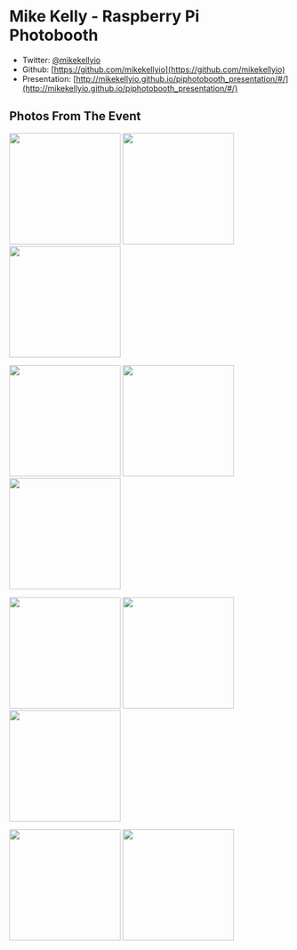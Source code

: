 # Mike Kelly - Raspberry Pi Photobooth

* Twitter: [@mikekellyio](https://twitter.com/mikekellyio)
* Github: [https://github.com/mikekellyio](https://github.com/mikekellyio)
* Presentation: [http://mikekellyio.github.io/piphotobooth_presentation/#/](http://mikekellyio.github.io/piphotobooth_presentation/#/)

## Photos From The Event
<a href="http://photos2.meetupstatic.com/photos/event/8/4/3/c/highres_340833852.jpeg"><img src="http://photos2.meetupstatic.com/photos/event/8/4/3/c/highres_340833852.jpeg" width="200"></a>
<a href="http://photos3.meetupstatic.com/photos/event/b/0/5/6/highres_341025142.jpeg"><img src="http://photos3.meetupstatic.com/photos/event/b/0/5/6/highres_341025142.jpeg" width="200"></a>
<a href="http://photos3.meetupstatic.com/photos/event/8/1/9/4/highres_340833172.jpeg"><img src="http://photos3.meetupstatic.com/photos/event/8/1/9/4/highres_340833172.jpeg" width="200"></a>

<a href="http://photos4.meetupstatic.com/photos/event/d/6/2/6/highres_340854822.jpeg"><img src="http://photos4.meetupstatic.com/photos/event/d/6/2/6/highres_340854822.jpeg" width="200"></a>
<a href="http://photos4.meetupstatic.com/photos/event/a/2/f/0/highres_340901712.jpeg"><img src="http://photos4.meetupstatic.com/photos/event/a/2/f/0/highres_340901712.jpeg" width="200"></a>
<a href="http://photos1.meetupstatic.com/photos/event/a/3/5/e/highres_340901822.jpeg"><img src="http://photos1.meetupstatic.com/photos/event/a/3/5/e/highres_340901822.jpeg" width="200"></a>

<a href="http://photos3.meetupstatic.com/photos/event/a/5/2/0/highres_340902272.jpeg"><img src="http://photos3.meetupstatic.com/photos/event/a/5/2/0/highres_340902272.jpeg" width="200"></a>
<a href="http://photos4.meetupstatic.com/photos/event/a/5/c/0/highres_340902432.jpeg"><img src="http://photos4.meetupstatic.com/photos/event/a/5/c/0/highres_340902432.jpeg" width="200"></a>
<a href="http://photos1.meetupstatic.com/photos/event/a/6/6/0/highres_340902592.jpeg"><img src="http://photos1.meetupstatic.com/photos/event/a/6/6/0/highres_340902592.jpeg" width="200"></a>

<a href="http://photos1.meetupstatic.com/photos/event/a/7/3/c/highres_340902812.jpeg"><img src="http://photos1.meetupstatic.com/photos/event/a/7/3/c/highres_340902812.jpeg" width="200"></a>
<a href="http://photos1.meetupstatic.com/photos/event/a/7/d/c/highres_340902972.jpeg"><img src="http://photos1.meetupstatic.com/photos/event/a/7/d/c/highres_340902972.jpeg" width="200"></a>

